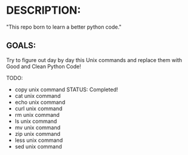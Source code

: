 # DESCRIPTION:

"This repo born to learn a better python code."

## GOALS: 
Try to figure out day by day this Unix commands and replace them with Good and Clean Python Code!

TODO:
- copy unix command STATUS: Completed!
- cat unix command
- echo unix command
- curl unix command
- rm unix command
- ls unix command
- mv unix command
- zip unix command
- less unix command
- sed unix command



